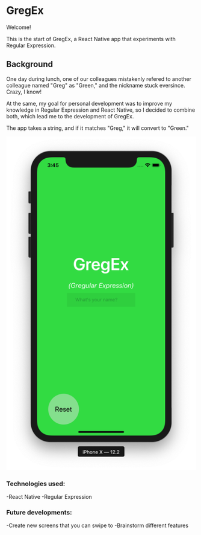 # GregEx

Welcome!

This is the start of GregEx, a React Native app that experiments with Regular Expression.


## Background

One day during lunch, one of our colleagues mistakenly refered to another colleague named "Greg" as "Green," and the nickname stuck eversince. Crazy, I know!

At the same, my goal for personal development was to improve my knowledge in Regular Expression and React Native, so I decided to combine both, which lead me to the development of GregEx.

The app takes a string, and if it matches "Greg," it will convert to "Green."

![Image of Home Screen](https://github.com/dan11218/GregEx/blob/master/assets/home_screen_shot.png)

### Technologies used:

-React Native
-Regular Expression


### Future developments:

-Create new screens that you can swipe to
-Brainstorm different features